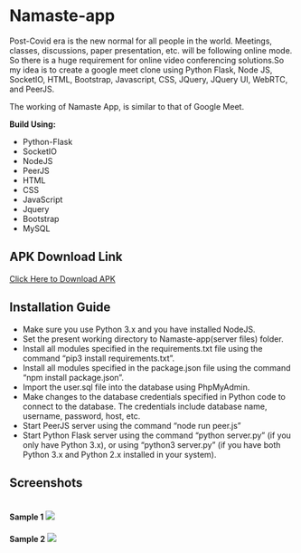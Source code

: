 # Namaste-app
<p>Post-Covid era is the new normal for all people in the world. Meetings, classes, discussions, paper presentation, etc. will be following online mode. So there is a huge requirement for online video conferencing solutions.So my idea is to create a google meet clone using Python Flask, Node JS, SocketIO, HTML, Bootstrap, Javascript, CSS, JQuery, JQuery UI, WebRTC, and PeerJS.</p>
<p>The working  of Namaste App, is similar to that of Google Meet.</p>


**Build Using:**
* Python-Flask
* SocketIO
* NodeJS
* PeerJS
* HTML
* CSS
* JavaScript
* Jquery
* Bootstrap
* MySQL

## APK Download Link
<a href="https://3.84.117.2:3000/download">Click Here to Download APK</a>


## Installation Guide

* Make sure you use Python 3.x and you have installed NodeJS.
* Set the present working directory to Namaste-app(server files) folder.
* Install all modules specified in the requirements.txt file using the command “pip3 install requirements.txt”.
* Install all modules specified in the package.json file using the command “npm install package.json”.
* Import the user.sql file into the database using PhpMyAdmin.
* Make changes to the database credentials specified in Python code to connect to the database. The credentials include database name, username, password, host, etc.
* Start PeerJS server using the command “node run peer.js”
* Start Python Flask server using the command “python server.py” (if you only have Python 3.x), or using “python3 server.py” (if you have both Python 3.x and Python 2.x installed in your system).


## Screenshots

**Sample 1**
<img src="http://zateart.com/covidchart/samples/sample1.png" style="margin-top:20px">
<br>
**Sample 2**
<img src="http://zateart.com/covidchart/samples/sample2.png" style="margin-top:20px">



